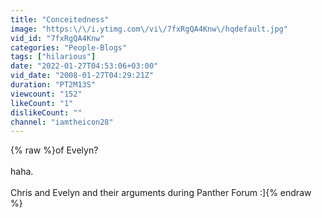 ```yaml
---
title: "Conceitedness"
image: "https:\/\/i.ytimg.com\/vi\/7fxRgQA4Knw\/hqdefault.jpg"
vid_id: "7fxRgQA4Knw"
categories: "People-Blogs"
tags: ["hilarious"]
date: "2022-01-27T04:53:06+03:00"
vid_date: "2008-01-27T04:29:21Z"
duration: "PT2M13S"
viewcount: "152"
likeCount: "1"
dislikeCount: ""
channel: "iamtheicon28"
---
```

{% raw %}of Evelyn?<br /><br />haha.<br /><br />Chris and Evelyn and their arguments during Panther Forum :]{% endraw %}
